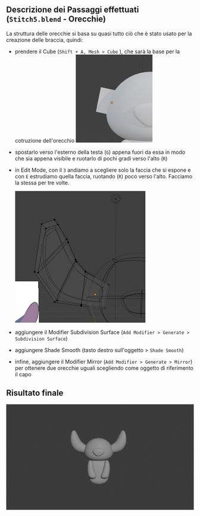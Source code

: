 ## Descrizione dei Passaggi effettuati (`Stitch5.blend` - Orecchie)
La struttura delle orecchie si basa su quasi tutto ciò che è stato usato per la creazione delle braccia, quindi:
- prendere il Cube (`Shift + A, Mesh > Cube` ), che sarà la base per la cotruzione dell'orecchio <img src = "../images/orecchioBase.PNG" >
- spostarlo verso l'esterno della testa (`G`) appena fuori da essa in modo che sia appena visibile e ruotarlo di pochi gradi verso l'alto (`R`)
- in Edit Mode, con il `3` andiamo a scegliere solo la faccia che si espone e con `E` estrudiamo quella faccia, ruotando (`R`) poco verso l'alto. Facciamo la stessa per tre volte.

    <img src = "../images/orecchio.PNG" width = "350">


- aggiungere il Modifier Subdivision Surface (`Add Modifier > Generate > Subdivision Surface`)
- aggiungere Shade Smooth (tasto destro sull'oggetto > `Shade Smooth`)
- infine, aggiungere il Modifier Mirror (`Add Modifier > Generate > Mirror`) per ottenere due orecchie uguali scegliendo come oggetto di riferimento il capo

## Risultato finale

<img src = "../images/render-result-5.PNG">

